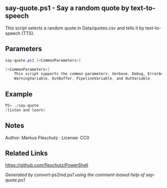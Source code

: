 ## say-quote.ps1 - Say a random quote by text-to-speech

This script selects a random quote in Data/quotes.csv and tells it by text-to-speech (TTS).

## Parameters
```powershell
say-quote.ps1 [<CommonParameters>]

[<CommonParameters>]
    This script supports the common parameters: Verbose, Debug, ErrorAction, ErrorVariable, WarningAction, 
    WarningVariable, OutBuffer, PipelineVariable, and OutVariable.
```

## Example
```powershell
PS> ./say-quote
(listen and learn)

```

## Notes
Author: Markus Fleschutz · License: CC0

## Related Links
https://github.com/fleschutz/PowerShell

*Generated by convert-ps2md.ps1 using the comment-based help of say-quote.ps1*
